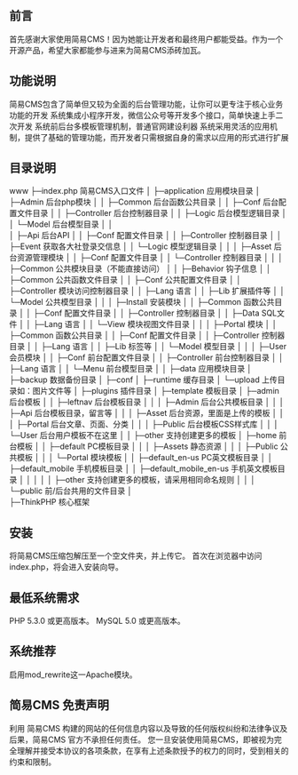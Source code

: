前言
----------------------------------------------------------
首先感谢大家使用简易CMS！因为她能让开发者和最终用户都能受益。作为一个开源产品，希望大家都能参与进来为简易CMS添砖加瓦。

功能说明
----------------------------------------------------------
简易CMS包含了简单但又较为全面的后台管理功能，让你可以更专注于核心业务功能的开发
系统集成小程序开发，微信公众号等开发多个接口，简单快速上手二次开发
系统前后台多模板管理机制，普通官网建设利器
系统采用灵活的应用机制，提供了基础的管理功能，而开发者只需根据自身的需求以应用的形式进行扩展

目录说明
----------------------------------------------------------
www
├─index.php     简易CMS入口文件
│ 
├─application 应用模块目录
│  ├─Admin 后台php模块
│  │  ├─Common 后台函数公共目录
│  │  ├─Conf 后台配置文件目录
│  │  ├─Controller 后台控制器目录
│  │  ├─Logic 后台模型逻辑目录
│  │  └─Model 后台模型目录
│  │  
│  ├─Api 后台API
│  │  ├─Conf 配置文件目录
│  │  ├─Controller 控制器目录
│  │  ├─Event 获取各大社登录交信息
│  │  └─Logic 模型逻辑目录
│  │ 
│  ├─Asset 后台资源管理模块
│  │  ├─Conf 配置文件目录
│  │  └─Controller 控制器目录
│  │ 
│  ├─Common 公共模块目录（不能直接访问）
│  │  ├─Behavior 钩子信息
│  │  ├─Common 公共函数文件目录
│  │  ├─Conf 公共配置文件目录
│  │  ├─Controller 模块访问控制器目录
│  │  ├─Lang 语言
│  │  ├─Lib 扩展插件等
│  │  └─Model 公共模型目录
│  │ 
│  ├─Install 安装模块
│  │  ├─Common 函数公共目录
│  │  ├─Conf 配置文件目录
│  │  ├─Controller 控制器目录
│  │  ├─Data SQL文件
│  │  ├─Lang 语言
│  │  └─View 模块视图文件目录 
│  │
│  ├─Portal 模块
│  │  ├─Common 函数公共目录
│  │  ├─Conf 配置文件目录
│  │  ├─Controller 控制器目录
│  │  ├─Lang 语言
│  │  ├─Lib 标签等
│  │  └─Model 模型目录
│  │
│  ├─User 会员模块
│  │  ├─Conf 前台配置文件目录
│  │  ├─Controller 前台控制器目录
│  │  ├─Lang 语言
│  │  └─Menu 前台模型目录
│  │
├─data 应用模块目录
│  ├─backup 数据备份目录
│  ├─conf
│  ├─runtime 缓存目录
│  └─upload 上传目录如：图片文件等
│ 
├─plugins 插件目录
│ 
├─template 模板目录
│  ├─admin 后台模板
│  │  ├─leftnav 后台模板目录
│  │  │ ├─Admin 后台公共模板目录
│  │  │ ├─Api   后台模板目录，留言等
│  │  │ ├─Asset 后台资源，里面是上传的模板
│  │  │ ├─Portal 后台文章、页面、分类
│  │  │ ├─Public 后台模板CSS样式库
│  │  │ └─User 后台用户模板不在这里
│  │  ├─other  支持创建更多的模板
│  ├─home 前台模板
│  │  ├─default PC模板目录
│  │  │  ├─Assets 静态资源
│  │  │  ├─Public 公共模板
│  │  │  └─Portal 模块模板
│  │  ├─default_en-us   PC英文模板目录
│  │  ├─default_mobile  手机模板目录
│  │  ├─default_mobile_en-us 手机英文模板目录
│  │  │
│  │  ├─other  支持创建更多的模板，请采用相同命名规则
│  │
│  └─public 前/后台共用的文件目录
│   
├─ThinkPHP 核心框架

安装
----------------------------------------------------------
将简易CMS压缩包解压至一个空文件夹，并上传它。
首次在浏览器中访问index.php，将会进入安装向导。

最低系统需求
----------------------------------------------------------
PHP 5.3.0 或更高版本。
MySQL 5.0 或更高版本。

系统推荐
----------------------------------------------------------
启用mod_rewrite这一Apache模块。

简易CMS 免责声明
----------------------------------------------------------
利用 简易CMS 构建的网站的任何信息内容以及导致的任何版权纠纷和法律争议及后果，简易CMS 官方不承担任何责任。
您一旦安装使用简易CMS，即被视为完全理解并接受本协议的各项条款，在享有上述条款授予的权力的同时，受到相关的约束和限制。